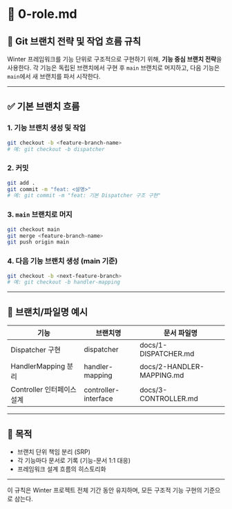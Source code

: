 # 📘 0-role.md

## 🧭 Git 브랜치 전략 및 작업 흐름 규칙

Winter 프레임워크를 기능 단위로 구조적으로 구현하기 위해, **기능 중심 브랜치 전략**을 사용한다. 각 기능은 독립된 브랜치에서 구현 후 `main` 브랜치로 머지하고, 다음 기능은 `main`에서 새 브랜치를 파서 시작한다.

---

## ✅ 기본 브랜치 흐름

### 1. 기능 브랜치 생성 및 작업

```bash
git checkout -b <feature-branch-name>
# 예: git checkout -b dispatcher
```

### 2. 커밋

```bash
git add .
git commit -m "feat: <설명>"
# 예: git commit -m "feat: 기본 Dispatcher 구조 구현"
```

### 3. `main` 브랜치로 머지

```bash
git checkout main
git merge <feature-branch-name>
git push origin main
```

### 4. 다음 기능 브랜치 생성 (main 기준)

```bash
git checkout -b <next-feature-branch>
# 예: git checkout -b handler-mapping
```

---

## 📁 브랜치/파일명 예시

| 기능                  | 브랜치명                 | 문서 파일명                    |
| ------------------- | -------------------- | ------------------------- |
| Dispatcher 구현       | dispatcher           | docs/1-DISPATCHER.md      |
| HandlerMapping 분리   | handler-mapping      | docs/2-HANDLER-MAPPING.md |
| Controller 인터페이스 설계 | controller-interface | docs/3-CONTROLLER.md      |

---

## 🎯 목적

* 브랜치 단위 책임 분리 (SRP)
* 각 기능마다 문서로 기록 (기능-문서 1:1 대응)
* 프레임워크 설계 흐름의 히스토리화

---

이 규칙은 Winter 프로젝트 전체 기간 동안 유지하며, 모든 구조적 기능 구현의 기준으로 삼는다.
